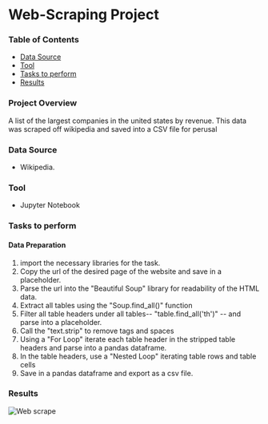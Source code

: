 # Web-Scraping Project


### Table of Contents
- [Data Source](#data-source)
- [Tool](#tool)
- [Tasks to perform](#tasks-to-perform)
- [Results](#results)


### Project Overview

A list of the largest companies in the united states by revenue. This data was scraped off wikipedia and saved into a CSV file for perusal 

### Data Source
- Wikipedia.

### Tool
- Jupyter Notebook

### Tasks to perform
#### Data Preparation
1. import the necessary libraries for the task.
2. Copy the url of the desired page of the website and save in a placeholder. 
3. Parse the url into the "Beautiful Soup" library for readability of the HTML data.
4. Extract all tables using the "Soup.find_all()" function
5. Filter all table headers under all tables-- "table.find_all('th')" -- and parse into a placeholder.
6. Call the "text.strip" to remove tags and spaces
7. Using a "For Loop" iterate each table header in the stripped table headers and parse into a pandas dataframe.
8. In the table headers, use a "Nested Loop" iterating table rows and table cells
9. Save in a pandas dataframe and export as a csv file.


### Results

![Web scrape](https://github.com/user-attachments/assets/1025483c-8022-4bfe-8b9d-f825c99b3da5)

